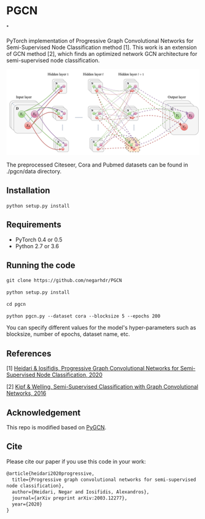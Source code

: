 # PGCN

<div align="left">
  <a 
    <img src="https://img.shields.io/pypi/pyversions/continual-inference" height="20" >
  </a>
  <sup>*</sup>
</div>

PyTorch implementation of Progressive Graph Convolutional Networks for Semi-Supervised Node Classification method [1].
This work is an extension of GCN method [2], which finds an optimized network GCN architecture for semi-supervised node classification.


![Graph Convolutional Networks](Model-Diagram.png)

The preprocessed Citeseer, Cora and Pubmed datasets can be found in ./pgcn/data directory. 


## Installation

```python setup.py install```

## Requirements

  * PyTorch 0.4 or 0.5
  * Python 2.7 or 3.6


## Running the code

```git clone https://github.com/negarhdr/PGCN```

```python setup.py install```

```cd pgcn```

```python pgcn.py --dataset cora --blocksize 5 --epochs 200```

You can specify different values for the model's hyper-parameters such as blocksize, number of epochs, dataset name, etc. 


## References


[1] [Heidari & Iosifidis, Progressive Graph Convolutional Networks for Semi-Supervised Node Classification, 2020](https://arxiv.org/pdf/2003.12277.pdf)

[2] [Kipf & Welling, Semi-Supervised Classification with Graph Convolutional Networks, 2016](https://arxiv.org/abs/1609.02907)


## Acknowledgement

This repo is modified based on [PyGCN](https://github.com/tkipf/pygcn).

## Cite

Please cite our paper if you use this code in your work:

```
@article{heidari2020progressive,
  title={Progressive graph convolutional networks for semi-supervised node classification},
  author={Heidari, Negar and Iosifidis, Alexandros},
  journal={arXiv preprint arXiv:2003.12277},
  year={2020}
}
```
